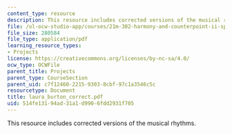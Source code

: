 ```yaml
---
content_type: resource
description: This resource includes corrected versions of the musical rhythms.
file: /ol-ocw-studio-app/courses/21m-302-harmony-and-counterpoint-ii-spring-2005/514fe13194ad31a1d9906fdd2931f705_laura_burton_correct.pdf
file_size: 280584
file_type: application/pdf
learning_resource_types:
- Projects
license: https://creativecommons.org/licenses/by-nc-sa/4.0/
ocw_type: OCWFile
parent_title: Projects
parent_type: CourseSection
parent_uid: c7f12460-2215-9303-8cbf-97c1a3546c5c
resourcetype: Document
title: laura_burton_correct.pdf
uid: 514fe131-94ad-31a1-d990-6fdd2931f705
---
```

This resource includes corrected versions of the musical rhythms.